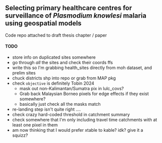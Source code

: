 ## Selecting primary healthcare centres for surveillance of *Plasmodium knowlesi* malaria using geospatial models

Code repo attached to draft thesis chapter / paper

#### TODO
  - store info on duplicated sites somewhere
  - go through *all* the sites and check their coords ffs
  - write this so I'm grabbing health_sites directly from moh dataset, and prelim sites
  - chuck districts shp into repo or grab from MAP pkg
  - check `objective` is definitely Tobin 2024
    - mask out non-Kalimantan/Sumatra pix in lulc_covs? 
    - Grab back Malaysian Borneo pixels for edge effects if they exist somewhere?
    - basically just check all the masks match
  - re-landing step isn't quite right ....
  - check crazy hard-coded threshold in catchment summary
  - check somewhere that I'm only including travel time catchments with at least one pixel in them
  - am now thinking that I would prefer xtable to kable? idk? give it a squizz?